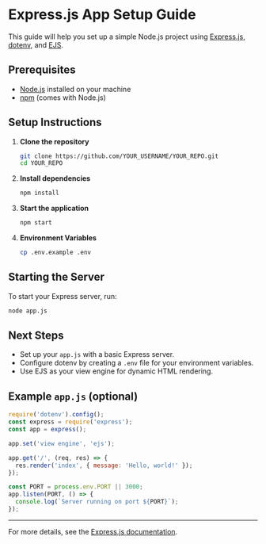 # Express.js App Setup Guide

This guide will help you set up a simple Node.js project using [Express.js](https://expressjs.com/), [dotenv](https://www.npmjs.com/package/dotenv), and [EJS](https://ejs.co/).

## Prerequisites

- [Node.js](https://nodejs.org/) installed on your machine
- [npm](https://www.npmjs.com/) (comes with Node.js)

## Setup Instructions

1. **Clone the repository**

   ```bash
   git clone https://github.com/YOUR_USERNAME/YOUR_REPO.git
   cd YOUR_REPO
   ```

2. **Install dependencies**

   ```bash
   npm install
   ```

3. **Start the application**

   ```bash
   npm start
   ```

4. **Environment Variables**

   ```bash
   cp .env.example .env
   ```

## Starting the Server

To start your Express server, run:

```bash
node app.js
```

## Next Steps

- Set up your `app.js` with a basic Express server.
- Configure dotenv by creating a `.env` file for your environment variables.
- Use EJS as your view engine for dynamic HTML rendering.

## Example `app.js` (optional)

```js
require('dotenv').config();
const express = require('express');
const app = express();

app.set('view engine', 'ejs');

app.get('/', (req, res) => {
  res.render('index', { message: 'Hello, world!' });
});

const PORT = process.env.PORT || 3000;
app.listen(PORT, () => {
  console.log(`Server running on port ${PORT}`);
});
```

---

For more details, see the [Express.js documentation](https://expressjs.com/).